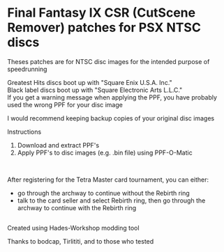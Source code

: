 # Final Fantasy IX CSR (CutScene Remover) patches for PSX NTSC discs
Theses patches are for NTSC disc images for the intended purpose of speedrunning

Greatest Hits discs boot up with "Square Enix U.S.A. Inc."
<br>Black label discs boot up with "Square Electronic Arts L.L.C."
<br>If you get a warning message when applying the PPF, you have probably used the wrong PPF for your disc image

I would recommend keeping backup copies of your original disc images
<br>

Instructions
1. Download and extract PPF's
2. Apply PPF's to disc images (e.g. .bin file) using PPF-O-Matic
<br>

After registering for the Tetra Master card tournament, you can either:
- go through the archway to continue without the Rebirth ring
- talk to the card seller and select Rebirth ring, then go through the archway to continue with the Rebirth ring

##
Created using Hades-Workshop modding tool

Thanks to bodcap, Tirlititi, and to those who tested
